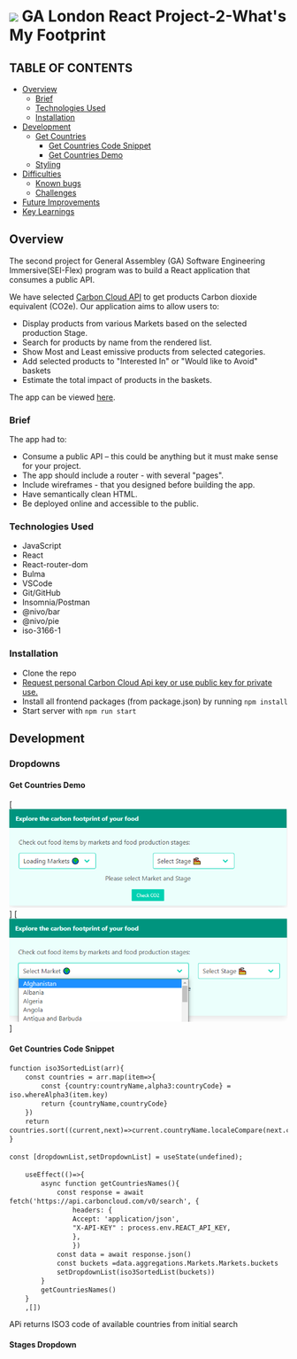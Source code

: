 # ![](https://ga-dash.s3.amazonaws.com/production/assets/logo-9f88ae6c9c3871690e33280fcf557f33.png) GA London React Project-2-What's My Footprint

## TABLE OF CONTENTS

- [Overview](#overview)
  - [Brief](#brief)
  - [Technologies Used](#technologies)
  - [Installation](#installation)
- [Development](#development)
  - [Get Countries](#countries)
    - [Get Countries Code Snippet](#country-code)
    - [Get Countries Demo](#country-demo)
  - [Styling](#styling)
- [Difficulties](#difficulties)
  - [Known bugs](#bugs)
  - [Challenges](#challenges)
- [Future Improvements](#improvements)
- [Key Learnings](#learnings)

## <a name='overview'>Overview</a>

The second project for General Assembley (GA) Software Engineering Immersive(SEI-Flex) program was to build a React application that consumes a public API.

We have selected [Carbon Cloud API](https://carboncloud.com/climate-footprint-api/) to get products Carbon dioxide equivalent (CO2e). Our application aims to allow users to:
- Display products from various Markets based on the selected production Stage.
- Search for products by name from the rendered list.
- Show Most and Least emissive products from selected categories.
- Add selected products to "Interested In" or "Would like to Avoid" baskets
- Estimate the total impact of products in the baskets.

The app can be viewed [here](https://whatsmyfootprint.netlify.app/).

### <a name='brief'>Brief</a>

The app had to:

* Consume a public API – this could be anything but it must make sense for your project.
* The app should include a router - with several "pages".
* Include wireframes - that you designed before building the app.
* Have semantically clean HTML.
* Be deployed online and accessible to the public.

### <a name='technologies'>Technologies Used</a>

* JavaScript
* React
* React-router-dom
* Bulma
* VSCode
* Git/GitHub
* Insomnia/Postman
* @nivo/bar
* @nivo/pie
* iso-3166-1

### <a name='installation'>Installation</a>

* Clone the repo
* [Request personal Carbon Cloud Api key or use public key for private use.](https://developers.carboncloud.com/)
* Install all frontend packages (from package.json) by running `npm install`
* Start server with `npm run start`

## <a name='development'>Development</a>

### <a name='countries'>Dropdowns</a>

#### <a name='country-demo'>Get Countries Demo</a>

[![Loading Countries](./screenshots/0.loading.PNG "Loading Countries")]
[![Loaded Countries](./screenshots/1.selectMarkets.PNG "Loaded Countries")]

#### <a name='country-code'>Get Countries Code Snippet</a>
```
function iso3SortedList(arr){
    const countries = arr.map(item=>{
        const {country:countryName,alpha3:countryCode} = iso.whereAlpha3(item.key)
        return {countryName,countryCode}
    })
    return countries.sort((current,next)=>current.countryName.localeCompare(next.countryName))
}

const [dropdownList,setDropdownList] = useState(undefined);
    
    useEffect(()=>{
        async function getCountriesNames(){
            const response = await fetch('https://api.carboncloud.com/v0/search', {
                headers: {
                Accept: 'application/json',
                "X-API-KEY" : process.env.REACT_API_KEY,
                },
                })
            const data = await response.json()
            const buckets =data.aggregations.Markets.Markets.buckets
            setDropdownList(iso3SortedList(buckets))
        }
        getCountriesNames()
    }
    ,[])
```
APi returns ISO3 code of available countries from initial search


#### <a name='stages dropdown'>Stages Dropdown</a>








